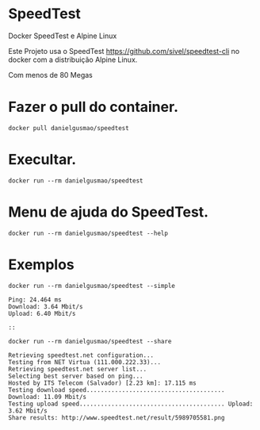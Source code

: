 # SpeedTest

Docker SpeedTest e Alpine Linux

Este Projeto usa o SpeedTest https://github.com/sivel/speedtest-cli no docker com a distribuição Alpine Linux.

Com menos de 80 Megas

# Fazer o pull do container.
    docker pull danielgusmao/speedtest

# Execultar.
    docker run --rm danielgusmao/speedtest

# Menu de ajuda do SpeedTest.      
    docker run --rm danielgusmao/speedtest --help

# Exemplos
    docker run --rm danielgusmao/speedtest --simple

    Ping: 24.464 ms
    Download: 3.64 Mbit/s
    Upload: 6.40 Mbit/s
    
    :: 
   
    docker run --rm danielgusmao/speedtest --share
    
    Retrieving speedtest.net configuration...
    Testing from NET Virtua (111.000.222.33)...
    Retrieving speedtest.net server list...
    Selecting best server based on ping...
    Hosted by ITS Telecom (Salvador) [2.23 km]: 17.115 ms
    Testing download speed....................................... Download: 11.09 Mbit/s
    Testing upload speed......................................... Upload: 3.62 Mbit/s
    Share results: http://www.speedtest.net/result/5989705581.png
